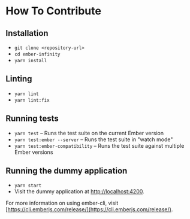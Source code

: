 # How To Contribute

## Installation

* `git clone <repository-url>`
* `cd ember-infinity`
* `yarn install`

## Linting

* `yarn lint`
* `yarn lint:fix`

## Running tests

* `yarn test` – Runs the test suite on the current Ember version
* `yarn test:ember --server` – Runs the test suite in "watch mode"
* `yarn test:ember-compatibility` – Runs the test suite against multiple Ember versions

## Running the dummy application

* `yarn start`
* Visit the dummy application at [http://localhost:4200](http://localhost:4200).

For more information on using ember-cli, visit [https://cli.emberjs.com/release/](https://cli.emberjs.com/release/).
